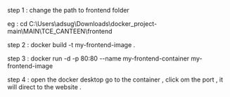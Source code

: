 step 1 : change the path to frontend folder

eg : cd C:\Users\adsug\Downloads\docker_project-main\MAIN\TCE_CANTEEN\frontend


step 2 : docker build -t my-frontend-image .  

step 3 : docker run -d -p 80:80 --name my-frontend-container my-frontend-image


step 4 : open the docker desktop go to the container , click om the port , it will direct to the website .


